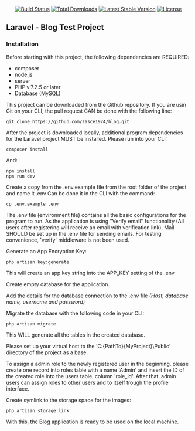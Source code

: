 
<p align="center">
<a href="https://travis-ci.org/laravel/framework"><img src="https://travis-ci.org/laravel/framework.svg" alt="Build Status"></a>
<a href="https://packagist.org/packages/laravel/framework"><img src="https://poser.pugx.org/laravel/framework/d/total.svg" alt="Total Downloads"></a>
<a href="https://packagist.org/packages/laravel/framework"><img src="https://poser.pugx.org/laravel/framework/v/stable.svg" alt="Latest Stable Version"></a>
<a href="https://packagist.org/packages/laravel/framework"><img src="https://poser.pugx.org/laravel/framework/license.svg" alt="License"></a>
</p>

##  Laravel - Blog Test Project

<h3>Installation</h2>

Before starting with this project, the following dependencies are REQUIRED:
<ul>
    <li>composer</li>
    <li>node.js</li>
    <li>server</li>
    <li>PHP v.7.2.5 or later</li>
    <li>Database (MySQL)</li>
</ul>
This project can be downloaded from the Github repository. If you are usin Git on your CLI, the pull request CAN be done with the following line:

	git clone https://github.com/sasce1974/blog.git

After the project is downloaded locally, additional program dependencies for the Laravel project MUST be installed. Please run into your CLI:

	composer install

And:

	npm install 
	npm run dev

Create a copy from the .env.example file from the root folder of the project and name it .env
Can be done it in the CLI with the command:

	cp .env.example .env

The .env file (environment file) contains all the basic configurations for the program to run. 
As the application is using "Verify email" functionality (All users after registering will receive 
an email with verification link), Mail SHOULD be set up in the .env file for sending emails. For testing 
convenience, 'verify' middleware is not been used.

Generate an App Encryption Key:

	php artisan key:generate

This will create an app key string into the APP_KEY setting of the .env

Create empty database for the application.

Add the details for the database connection to the .env file <i>(Host, database name, username and password)</i>

Migrate the database with the following code in your CLI:

	php artisan migrate

This WILL generate all the tables in the created database.

Please set up your virtual host to the 'C:\{PathTo}\{MyProject}\Public' directory of the project as a base.

To assign a admin role to the newly registered user in the beginning, please create one record into roles table with a name 'Admin' and
insert the ID of the created role into the users table, column 'role_id'. 
After that, admin users can assign roles to other users and to itself trough the profile interface.

Create symlink to the storage space for the images:
    
    php artisan storage:link

With this, the Blog application is ready to be used on the local machine.
